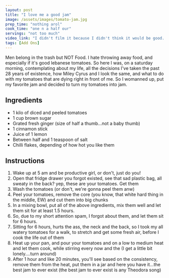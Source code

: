 ```yaml
---
layout: post
title: "I love me a good jam"
image: /assets/images/tomato-jam.jpg
prep_time: "nothing arol"
cook_time: "one n a half our"
servings: "not too much"
video_link: "I didn't film it because I didn't think it would be good..."
tags: [Add Ons] 
---
```


Men belong in the trash but NOT Food. I hate throwing away food, and especially if it's good lebanese tomatoes. So here I was, on a saturday morning, contemplating about my life, all the decisions I've taken the past 28 years of existence, how Miley Cyrus and I look the same, and what to do with my tomatoes that are dying right in front of me. So I womanned up, put my favorite jam and decided to turn my tomatoes into jam. 

## Ingredients

* 1 kilo of diced and peeled tomatoes
* 1 cup brown sugar
* Grated fresh ginger (size of half a thumb...not a baby thumb) 
* 1 cinnamon stick 
* Juice of 1 lemon
* Between half and 1 teaspoon of salt
* Chilli flakes, depending of how hot you like them



## Instructions

1. Wake up at 5 am and be productive girl, or don't, just do you!
2. Open that fridge drawer you forgot existed, see that sad plastic bag, all sweaty in the back? yep, these are your tomatoes. Get them 
3. Wash the tomatoes (or don't, we're gonna peel them anw) 
4. Peel your tomatoes, remove the core (you know, that white hard thing in the middle, EW) and cut them into big chunks
5. In a mixing bowl, put all of the above ingredients, mix them well and let them sit for at least 1.5 hours. 
6. So, due to my short attention spam, I forgot about them, and let them sit for 6 hours. 
7. Sitting for 6 hours, hurts the ass, the neck and the back, so I took my all watery tomatoes for a walk, to stretch and get some fresh air, before I cook the life out of them 
8. Heat up your pan, and pour your tomatoes and on a low to medium heat and let them cook, while stirring every now and the (I get a little bit lonely....turn around)
9. After 1 hour and like 20 minutes, you'll see based on the consistency, remove them from the heat, put them in a jar and here you have it...the best jam to ever exist (the best jam to ever exist is any Theodora song)

